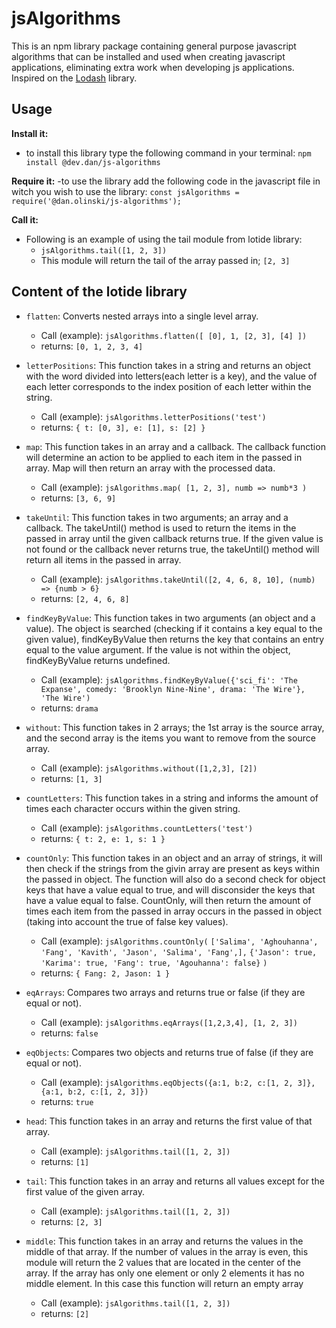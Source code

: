 # jsAlgorithms

This is an npm library package containing general purpose javascript algorithms that can be installed and used when creating javascript applications, eliminating extra work when developing js applications. Inspired on the [Lodash](https://lodash.com) library.

## Usage

**Install it:**
- to install this library type the following command in your terminal: `npm install @dev.dan/js-algorithms`

**Require it:**
-to use the library add the following code in the javascript file in witch you wish to use the library: `const jsAlgorithms = require('@dan.olinski/js-algorithms');`

**Call it:**
 - Following is an example of using the tail module from lotide library:
    - `jsAlgorithms.tail([1, 2, 3])`
    - This module will return the tail of the array passed in; `[2, 3]`

## Content of the lotide library

- `flatten`: Converts nested arrays into a single level array.
  - Call (example): `jsAlgorithms.flatten([ [0], 1, [2, 3], [4] ])`
  - returns: `[0, 1, 2, 3, 4]`
  
- `letterPositions`: This function takes in a string and returns an object with the word divided into letters(each letter is a key), and the value of each letter corresponds to the index position of each letter within the string.
  - Call (example): `jsAlgorithms.letterPositions('test')`
  - returns: `{ t: [0, 3], e: [1], s: [2] }`
  
- `map`: This function takes in an array and a callback. The callback function will determine an action to be applied to each item in the passed in array. Map will then return an array with the processed data.
  - Call (example): `jsAlgorithms.map( [1, 2, 3], numb => numb*3 )`
  - returns: `[3, 6, 9]`
  
- `takeUntil`: This function takes in two arguments; an array and a callback. The takeUntil() method is used to return the items in the passed in array until the given callback returns true. If the given value is not found or the callback never returns true, the takeUntil() method will return all items in the passed in array.
  - Call (example): `jsAlgorithms.takeUntil([2, 4, 6, 8, 10], (numb) => {numb > 6}`
  - returns: `[2, 4, 6, 8]`

- `findKeyByValue`: This function takes in two arguments (an object and a value). The object is searched (checking if it contains a key equal to the given value), findKeyByValue then returns the key that contains an entry equal to the value argument. If the value is not within the object, findKeyByValue returns undefined.
  - Call (example): `jsAlgorithms.findKeyByValue({'sci_fi': 'The Expanse', comedy: 'Brooklyn Nine-Nine', drama: 'The Wire'}, 'The Wire')`
  - returns: `drama`

- `without`: This function takes in 2 arrays; the 1st array is the source array, and the second array is the items you want to remove from the source array.
   - Call (example): `jsAlgorithms.without([1,2,3], [2])`
   - returns: `[1, 3]`

- `countLetters`: This function takes in a string and informs the amount of times each character occurs within the given string.
  - Call (example): `jsAlgorithms.countLetters('test')`
  - returns: `{ t: 2, e: 1, s: 1 }`
  
- `countOnly`: This function takes in an object and an array of strings, it will then check if the strings from the givin array are present as keys within the passed in object. The function will also do a second check for object keys that have a value equal to true, and will disconsider the keys that have a value equal to false.
CountOnly, will then return the amount of times each item from the passed in array occurs in the passed in object (taking into account the true of false key values).
  - Call (example): `jsAlgorithms.countOnly(`
  `['Salima', 'Aghouhanna', 'Fang', 'Kavith', 'Jason', 'Salima', 'Fang',],`
  `{'Jason': true, 'Karima': true, 'Fang': true, 'Agouhanna': false}`
  `)`
  - returns: `{ Fang: 2, Jason: 1 }`
  
- `eqArrays`: Compares two arrays and returns true or false (if they are equal or not).
  - Call (example): `jsAlgorithms.eqArrays([1,2,3,4], [1, 2, 3])`
  - returns: `false`
  
- `eqObjects`: Compares two objects and returns true of false (if they are equal or not).
  - Call (example): `jsAlgorithms.eqObjects({a:1, b:2, c:[1, 2, 3]}, {a:1, b:2, c:[1, 2, 3]})`
  - returns: `true`
  
- `head`: This function takes in an array and returns the first value of that array.
  - Call (example): `jsAlgorithms.tail([1, 2, 3])`
  - returns: `[1]`

- `tail`: This function takes in an array and returns all values except for the first value of the given array.
  - Call (example): `jsAlgorithms.tail([1, 2, 3])`
  - returns: `[2, 3]`
  
- `middle`: This function takes in an array and returns the values in the middle of that array. If the number of values in the array is even, this module will return the 2 values that are located in the center of the array.
If the array has only one element or only 2 elements it has no middle element. In this case this function will return an empty array
  - Call (example): `jsAlgorithms.tail([1, 2, 3])`
  - returns: `[2]`

